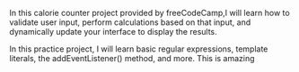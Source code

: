 In this calorie counter project provided by freeCodeCamp,I will learn how to validate user input, perform calculations based on that input, and dynamically update your interface to display the results.

In this practice project, I will learn basic regular expressions, template literals, the addEventListener() method, and more. This is amazing